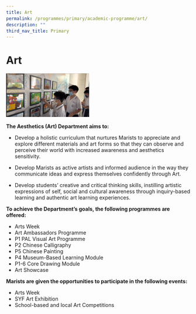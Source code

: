 ```yaml
---
title: Art
permalink: /programmes/primary/academic-programme/art/
description: ""
third_nav_title: Primary
---
```

# Art

<img src="/images/Academic%20Programme/Primary/Art_v3.jpg"  
     style="width:45%">

**The Aesthetics (Art) Department aims to:**

*   Develop a holistic curriculum that nurtures Marists to appreciate and explore different materials and art forms so that they can observe and perceive their world with increased awareness and aesthetics sensitivity.

*   Develop Marists as active artists and informed audience in the way they communicate ideas and express themselves confidently through Art.
    
*   Develop students’ creative and critical thinking skills, instilling artistic expressions of self, social and cultural awareness through inquiry-based learning and authentic art learning experiences.
    

  

**To achieve the Department’s goals, the following programmes are offered:**

*   Arts Week
*   Art Ambassadors Programme
*   P1 PAL Visual Art Programme
*   P2 Chinese Calligraphy
*   P5 Chinese Painting
*   P4 Museum-Based Learning Module
*   P1-6 Core Drawing Module
*   Art Showcase
    

**Marists are given the opportunities to participate in the following events:**  

*   Arts Week
*   SYF Art Exhibition
*   School-based and local Art Competitions